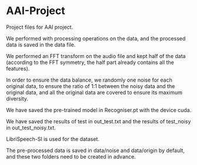 # AAI-Project
Project files for AAI project.

We performed with processing operations on the data, and the processed data is saved in the data file.

We performed an FFT transform on the audio file and kept half of the data (according to the FFT symmetry, the half part already contains all the features).

In order to ensure the data balance, we randomly one noise for each original data, to ensure the ratio of 1:1 between the noisy data and the original data, and all the original data are covered to ensure its maximum diversity.

We have saved the pre-trained model in Recogniser.pt with the device cuda.

We have saved the results of test in out_test.txt and the results of test_noisy in out_test_noisy.txt.

LibriSpeech-SI is used for the dataset.

The pre-processed data is saved in data/noise and data/origin by default, and these two folders need to be created in advance.
